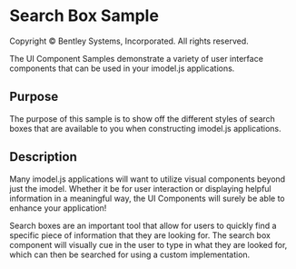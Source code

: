 # Search Box Sample

Copyright © Bentley Systems, Incorporated. All rights reserved.

The UI Component Samples demonstrate a variety of user interface components that can be used in your imodel.js applications.

## Purpose

The purpose of this sample is to show off the different styles of search boxes that are available to you when constructing imodel.js applications.

## Description

Many imodel.js applications will want to utilize visual components beyond just the imodel. Whether it be for user interaction or displaying helpful information in a meaningful way, the UI Components will surely be able to enhance your application!

Search boxes are an important tool that allow for users to quickly find a specific piece of information that they are looking for. The search box component will visually cue in the user to type in what they are looked for, which can then be searched for using a custom implementation.

